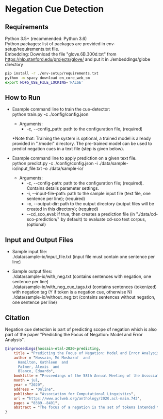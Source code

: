 Negation Cue Detection
===================================================================

## Requirements
Python 3.5+ (recommended: Python 3.6) \
Python packages: list of packages are provided in env-setup/requirements.txt file. \
Embedding: Download the file "glove.6B.300d.txt" from https://nlp.stanford.edu/projects/glove/ and put it in ./embeddings/globe directory

```bash
pip install -r ./env-setup/requirements.txt
python -m spacy download en_core_web_sm
export HDF5_USE_FILE_LOCKING='FALSE'
```


## How to Run

- Example command line to train the cue-detector: \
  python train.py -c ./config/config.json 
  + Arguments:
	  - -c, --config_path: path to the configuration file, (required)
  
  *Note that: Training the system is optional, a trained model is already provided in "./model" directory. The pre-trained model can be used to predict negation cues in a text file (step is given below).
	
- Example command line to apply prediction on a given text file. \
  python predict.py -c ./config/config.json -i ./data/sample-io/input_file.txt -o ./data/sample-io/
  + Arguments:
	  - -c, --config-path: path to the configuration file; (required). Contains details parameter settings.
	  - -i, --input-file-path: path to the sample input file (text file, one sentence per line); (required)
	  - -o, --output-dir: path to the output directory (output files will be created in this directory); (required)
	  - --cd_sco_eval: if true, then creates a prediction file (in "./data/cd-sco-prediction/" by default) to evaluate cd-sco test corpus, (optional)
  
## Input and Output Files
- Sample input file:   \
./data/sample-io/input_file.txt (input file must contain one sentence per line)

- Sample output files: \
./data/sample-io/with_neg.txt (contains sentences with negation, one sentence per line) \
./data/sample-io/with_neg_cue_tags.txt (contains sentences (tokenized) with negation tag (Y if token is a negation cue, otherwise N) \
./data/sample-io/without_neg.txt (contains sentences without negation, one sentence per line)


## Citation

Negation cue detection is part of predicting scope of negation which is also part of the paper "Predicting the Focus of Negation: Model and Error Analysis". 
```bibtex
@inproceedings{hossain-etal-2020-predicting,
    title = "Predicting the Focus of Negation: Model and Error Analysis",
    author = "Hossain, Md Mosharaf  and
      Hamilton, Kathleen  and
      Palmer, Alexis  and
      Blanco, Eduardo",
    booktitle = "Proceedings of the 58th Annual Meeting of the Association for Computational Linguistics",
    month = jul,
    year = "2020",
    address = "Online",
    publisher = "Association for Computational Linguistics",
    url = "https://www.aclweb.org/anthology/2020.acl-main.743",
    pages = "8389--8401",
    abstract = "The focus of a negation is the set of tokens intended to be negated, and a key component for revealing affirmative alternatives to negated utterances. In this paper, we experiment with neural networks to predict the focus of negation. Our main novelty is leveraging a scope detector to introduce the scope of negation as an additional input to the network. Experimental results show that doing so obtains the best results to date. Additionally, we perform a detailed error analysis providing insights into the main error categories, and analyze errors depending on whether the model takes into account scope and context information.",
}
```